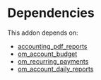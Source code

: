 # Dependencies

This addon depends on:

- [accounting_pdf_reports](https://github.com/bringout/odoomates/tree/33930cce8c060fd935d2c019160fb954a38dce1c/odoo-bringout-odoomates-accounting_pdf_reports)
- [om_account_budget](https://github.com/bringout/odoomates/tree/33930cce8c060fd935d2c019160fb954a38dce1c/odoo-bringout-odoomates-om_account_budget)
- [om_recurring_payments](https://github.com/bringout/odoomates/tree/33930cce8c060fd935d2c019160fb954a38dce1c/odoo-bringout-odoomates-om_recurring_payments)
- [om_account_daily_reports](https://github.com/bringout/odoomates/tree/33930cce8c060fd935d2c019160fb954a38dce1c/odoo-bringout-odoomates-om_account_daily_reports)
